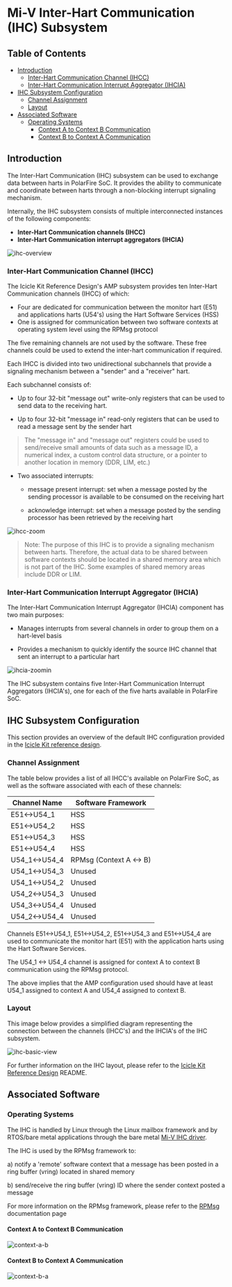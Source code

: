 # Mi-V Inter-Hart Communication (IHC) Subsystem

## Table of Contents

- [Introduction](#introduction)
  - [Inter-Hart Communication Channel (IHCC)](#inter-hart-communication-channel-ihcc)
  - [Inter-Hart Communication Interrupt Aggregator (IHCIA)](#inter-hart-communication-interrupt-aggregator-ihcia)
- [IHC Subsystem Configuration](#ihc-subsystem-configuration)
  - [Channel Assignment](#channel-assignment)
  - [Layout](#layout)
- [Associated Software](#associated-software)
  - [Operating Systems](#operating-systems)
    - [Context A to Context B Communication](#context-a-to-context-b-communication)
    - [Context B to Context A Communication](#context-b-to-context-a-communication)

<a name="introduction"></a>

## Introduction

The Inter-Hart Communication (IHC) subsystem can be used to exchange data between harts in PolarFire SoC. It provides the ability to communicate and coordinate between harts through a non-blocking interrupt signaling mechanism.

Internally, the IHC subsystem consists of multiple interconnected instances of the following components:

- **Inter-Hart Communication channels (IHCC)**
- **Inter-Hart Communication interrupt aggregators (IHCIA)**

![ihc-overview](images/ihc-overview.png)

<a name="inter-hart-communication-channel-ihcc"></a>

### Inter-Hart Communication Channel (IHCC)

The Icicle Kit Reference Design's AMP subsystem provides ten Inter-Hart Communication channels (IHCC) of which:

- Four are dedicated for communication between the monitor hart (E51) and applications harts (U54's) using the Hart Software Services (HSS)
- One is assigned for communication between two software contexts at operating system level using the RPMsg protocol

The five remaining channels are not used by the software. These free channels could be used to extend the inter-hart communication if required.

Each IHCC is divided into two unidirectional subchannels that provide a signaling mechanism between a "sender" and a "receiver" hart.

Each subchannel consists of:

- Up to four 32-bit "message out" write-only registers that can be used to send data to the receiving hart.

- Up to four 32-bit "message in" read-only registers that can be used to read a message sent by the sender hart

> The "message in" and "message out" registers could be used to send/receive small amounts of data such as a message ID, a numerical index, a custom control data structure, or a pointer to another location in memory (DDR, LIM, etc.)

- Two associated interrupts:
  - message present interrupt: set when a message posted by the sending processor is available to be consumed on the receiving hart

  - acknowledge interrupt: set when a message posted by the sending processor has been retrieved by the receiving hart

![ihcc-zoom](images/ihcc-zoom.png)

> Note: The purpose of this IHC is to provide a signaling mechanism between harts. Therefore, the actual data to be shared between software contexts should be located in a shared memory area which is not part of the IHC. Some examples of shared memory areas include DDR or LIM.

<a name="#inter-hart-communication-interrupt-aggregator-ihcia"></a>

### Inter-Hart Communication Interrupt Aggregator (IHCIA)

The Inter-Hart Communication Interrupt Aggregator (IHCIA) component has two main purposes:

- Manages interrupts from several channels in order to group them on a hart-level basis

- Provides a mechanism to quickly identify the source IHC channel that sent an interrupt to a particular hart

![ihcia-zoomin](images/ihcia-zoom.png)

The IHC subsystem contains five Inter-Hart Communication Interrupt Aggregators (IHCIA's), one for each of the five harts available in PolarFire SoC.

<a name="ihc-subsystem-configuration"></a>

## IHC Subsystem Configuration

This section provides an overview of the default IHC configuration provided in the [Icicle Kit reference design](https://github.com/polarfire-soc/icicle-kit-reference-design).

<a name="channel-assignment"></a>

### Channel Assignment

The table below provides a list of all IHCC's available on PolarFire SoC, as well as the software associated with each of these channels:

| Channel Name     | Software Framework     |
|-------------     |------------------------|
| E51<->U54_1      | HSS                    |
| E51<->U54_2      | HSS                    |
| E51<->U54_3      | HSS                    |
| E51<->U54_4      | HSS                    |
| U54_1<->U54_4    | RPMsg (Context A <-> B)|
| U54_1<->U54_3    | Unused                 |
| U54_1<->U54_2    | Unused                 |
| U54_2<->U54_3    | Unused                 |
| U54_3<->U54_4    | Unused                 |
| U54_2<->U54_4    | Unused                 |

Channels E51<->U54_1, E51<->U54_2, E51<->U54_3 and E51<->U54_4 are used to communicate the monitor hart (E51) with the application harts using the Hart Software Services.

The U54_1 <-> U54_4 channel is assigned for context A to context B communication using the RPMsg protocol.

The above implies that the AMP configuration used should have at least U54_1 assigned to context A and U54_4 assigned to context B.

<a name="layout"></a>

### Layout

This image below provides a simplified diagram representing the connection between the channels (IHCC's) and the IHCIA's of the IHC subsystem.

![ihc-basic-view](images/ihc-animation.gif)

For further information on the IHC layout, please refer to the [Icicle Kit Reference Design](https://github.com/polarfire-soc/icicle-kit-reference-design) README.

<a name="associated-software"></a>

## Associated Software

<a name="operating-systems"></a>

### Operating Systems

The IHC is handled by Linux through the Linux mailbox framework and by RTOS/bare metal applications through the bare metal [Mi-V IHC driver]().

The IHC is used by the RPMsg framework to:

a) notify a 'remote' software context that a message has been posted in a ring buffer (vring) located in shared memory

b) send/receive the ring buffer (vring) ID where the sender context posted a message

For more information on the RPMsg framework, please refer to the [RPMsg](https://github.com/polarfire-soc/polarfire-soc-documentation/blob/master/asymmetric-multiprocessing/rpmsg.md) documentation page

<a name="context-a-to-context-b-communication"></a>

#### Context A to Context B Communication

![context-a-b](images/ihc-rpmsg-a-b.png)

<a name="context-b-to-context-a-communication"></a>

#### Context B to Context A Communication

![context-b-a](images/ihc-rpmsg-b-a.png)
